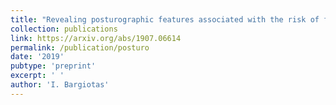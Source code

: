 ```yaml
---
title: "Revealing posturographic features associated with the risk of falling in patients with Parkinsonian syndromes via machine learning"
collection: publications
link: https://arxiv.org/abs/1907.06614
permalink: /publication/posturo
date: '2019'
pubtype: 'preprint'
excerpt: ' '
author: 'I. Bargiotas'
---
```


